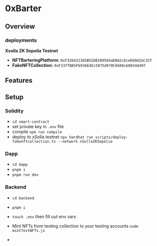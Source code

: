 # 0xBarter

## Overview

### deployments

**Xsolla ZK Sepolia Testnet**

- **NFTBarteringPlatform:** `0xF320422365B52bB109564aD0A2c6ceEb0d2eC3CF`
- **FakeNFTCollection:** `0xF337fB85Fb936E4Ec5075d970C6608cb80344d97`

## Features

## Setup

### Solidity

- `cd smart-contract`
- set private key in `.env` file
- compile `npm run compile`
- deploy to xSolla testnet `npx hardhat run scripts/deploy-fakenftcollection.ts --network xSollaZKSepolia `

### Dapp

- `cd dapp`
- `pnpm i`
- `pnpm run dev`

### Backend

- `cd backend`
- `pnpm i`
- `touch .env` then fill out env vars

- Mint NFTs from testing collection to your testing accounts `node mintTestNFTs.js`
-
